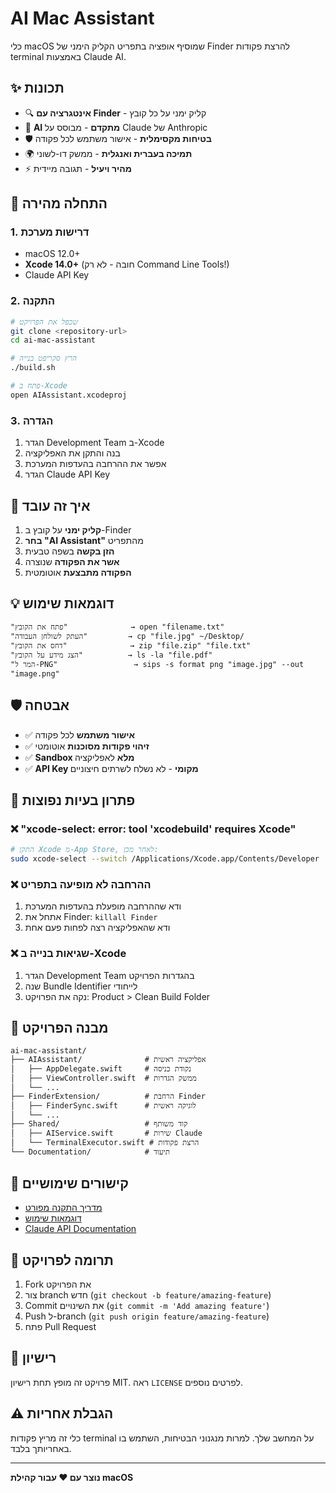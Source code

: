 # AI Mac Assistant

כלי macOS שמוסיף אופציה בתפריט הקליק הימני של Finder להרצת פקודות terminal באמצעות Claude AI.

## ✨ תכונות

- 🔍 **אינטגרציה עם Finder** - קליק ימני על כל קובץ
- 🤖 **AI מתקדם** - מבוסס על Claude של Anthropic
- 🛡️ **בטיחות מקסימלית** - אישור משתמש לכל פקודה
- 🌍 **תמיכה בעברית ואנגלית** - ממשק דו-לשוני
- ⚡ **מהיר ויעיל** - תגובה מיידית

## 🚀 התחלה מהירה

### 1. דרישות מערכת
- macOS 12.0+
- **Xcode 14.0+** (חובה - לא רק Command Line Tools!)
- Claude API Key

### 2. התקנה
```bash
# שכפל את הפרויקט
git clone <repository-url>
cd ai-mac-assistant

# הרץ סקריפט בנייה
./build.sh

# פתח ב-Xcode
open AIAssistant.xcodeproj
```

### 3. הגדרה
1. הגדר Development Team ב-Xcode
2. בנה והתקן את האפליקציה
3. אפשר את ההרחבה בהעדפות המערכת
4. הגדר Claude API Key

## 📖 איך זה עובד

1. **קליק ימני** על קובץ ב-Finder
2. **בחר "AI Assistant"** מהתפריט
3. **הזן בקשה** בשפה טבעית
4. **אשר את הפקודה** שנוצרה
5. **הפקודה מתבצעת** אוטומטית

## 💡 דוגמאות שימוש

```
"פתח את הקובץ"              → open "filename.txt"
"העתק לשולחן העבודה"         → cp "file.jpg" ~/Desktop/
"דחס את הקובץ"              → zip "file.zip" "file.txt"
"הצג מידע על הקובץ"          → ls -la "file.pdf"
"המר ל-PNG"                 → sips -s format png "image.jpg" --out "image.png"
```

## 🛡️ אבטחה

- ✅ **אישור משתמש** לכל פקודה
- ✅ **זיהוי פקודות מסוכנות** אוטומטי
- ✅ **Sandbox מלא** לאפליקציה
- ✅ **API Key מקומי** - לא נשלח לשרתים חיצוניים

## 🔧 פתרון בעיות נפוצות

### ❌ "xcode-select: error: tool 'xcodebuild' requires Xcode"
```bash
# התקן Xcode מ-App Store, לאחר מכן:
sudo xcode-select --switch /Applications/Xcode.app/Contents/Developer
```

### ❌ ההרחבה לא מופיעה בתפריט
1. ודא שההרחבה מופעלת בהעדפות המערכת
2. אתחל את Finder: `killall Finder`
3. ודא שהאפליקציה רצה לפחות פעם אחת

### ❌ שגיאות בנייה ב-Xcode
1. הגדר Development Team בהגדרות הפרויקט
2. שנה Bundle Identifier לייחודי
3. נקה את הפרויקט: Product > Clean Build Folder

## 📁 מבנה הפרויקט

```
ai-mac-assistant/
├── AIAssistant/              # אפליקציה ראשית
│   ├── AppDelegate.swift     # נקודת כניסה
│   ├── ViewController.swift  # ממשק הגדרות
│   └── ...
├── FinderExtension/          # הרחבת Finder
│   ├── FinderSync.swift      # לוגיקה ראשית
│   └── ...
├── Shared/                   # קוד משותף
│   ├── AIService.swift       # שירות Claude
│   └── TerminalExecutor.swift # הרצת פקודות
└── Documentation/            # תיעוד
```

## 🔗 קישורים שימושיים

- [מדריך התקנה מפורט](INSTALLATION.md)
- [דוגמאות שימוש](EXAMPLES.md)
- [Claude API Documentation](https://docs.anthropic.com/claude/reference/getting-started-with-the-api)

## 🤝 תרומה לפרויקט

1. Fork את הפרויקט
2. צור branch חדש (`git checkout -b feature/amazing-feature`)
3. Commit את השינויים (`git commit -m 'Add amazing feature'`)
4. Push ל-branch (`git push origin feature/amazing-feature`)
5. פתח Pull Request

## 📄 רישיון

פרויקט זה מופץ תחת רישיון MIT. ראה `LICENSE` לפרטים נוספים.

## ⚠️ הגבלת אחריות

כלי זה מריץ פקודות terminal על המחשב שלך. למרות מנגנוני הבטיחות, השתמש בו באחריותך בלבד.

---

**נוצר עם ❤️ עבור קהילת macOS** 